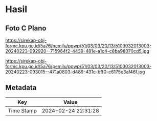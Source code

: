 # Hasil

## Foto C Plano

https://sirekap-obj-formc.kpu.go.id/5a76/pemilu/ppwp/51/03/03/20/13/5103032013003-20240223-092920--715964f2-4439-481e-a1c4-c8ba98070cd5.jpg

https://sirekap-obj-formc.kpu.go.id/5a76/pemilu/ppwp/51/03/03/20/13/5103032013003-20240223-093015--471a0803-d489-431c-bff0-c6175e3af46f.jpg


## Metadata

| Key        | Value               |
| ---------- | ------------------- |
| Time Stamp | 2024-02-24 22:31:28 |



